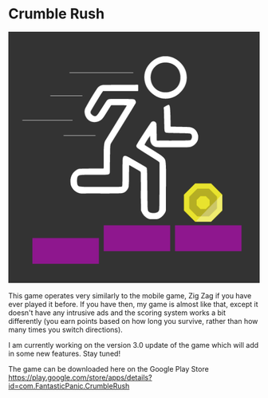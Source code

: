 # Crumble Rush 

![](https://github.com/FantasticPanic/CrumbleRush-master/blob/master/Assets/Crumble-Rush-(512x512).png)

This game operates very similarly to the mobile game, Zig Zag if you have ever played it before. If you have then, my game is almost like that, except it doesn't have any intrusive ads and the scoring system works a bit differently (you earn points based on how long you survive, rather than how many times you switch directions).

I am currently working on the version 3.0 update of the game which will add in some new features. Stay tuned!

The game can be downloaded here on the Google Play Store
https://play.google.com/store/apps/details?id=com.FantasticPanic.CrumbleRush

